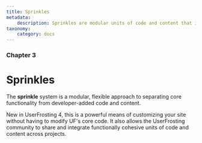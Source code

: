 ```yaml
---
title: Sprinkles
metadata:
    description: Sprinkles are modular units of code and content that implement some feature or override some default behavior of UserFrosting.
taxonomy:
    category: docs
---
```


### Chapter 3

# Sprinkles

The **sprinkle** system is a modular, flexible approach to separating core functionality from developer-added code and content.

New in UserFrosting 4, this is a powerful means of customizing your site without having to modify UF's core code.  It also allows the UserFrosting community to share and integrate functionally cohesive units of code and content across projects.
